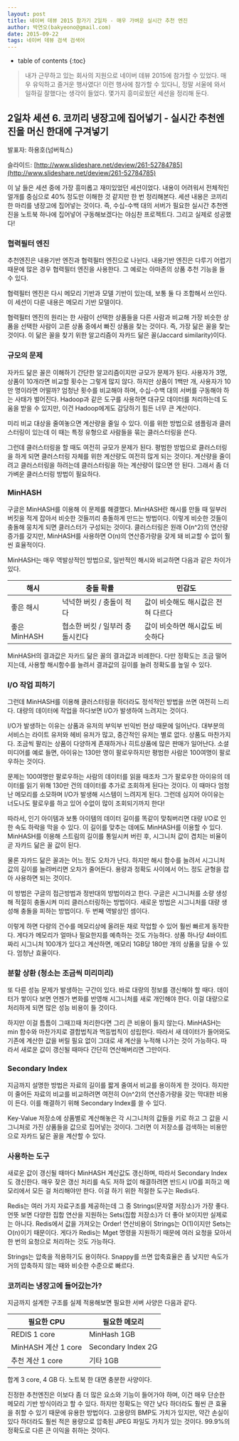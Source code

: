 ```yaml
---
layout: post
title: 네이버 데뷰 2015 참가기 2일차 - 매우 가벼운 실시간 추천 엔진
author: 박연오(bakyeono@gmail.com)
date: 2015-09-22
tags: 네이버 데뷰 검색 검색어
---
```

* table of contents
{:toc}

> 내가 근무하고 있는 회사의 지원으로 네이버 데뷰 2015에 참가할 수 있었다. 매우 유익하고 즐거운 행사였다! 이런 행사에 참가할 수 있다니, 정말 서울에 와서 일하길 잘했다는 생각이 들었다. 몇가지 흥미로웠던 세션을 정리해 둔다.

## 2일차 세션 6. 코끼리 냉장고에 집어넣기 - 실시간 추천엔진을 머신 한대에 구겨넣기

발표자: 하용호(넘버웍스)

슬라이드: [http://www.slideshare.net/deview/261-52784785](http://www.slideshare.net/deview/261-52784785)

이 날 들은 세션 중에 가장 흥미롭고 재미있었던 세션이었다. 내용이 어려워서 전체적인 얼개를 중심으로 40% 정도만 이해한 것 같지만 한 번 정리해본다. 세션 내용은 코끼리 한 마리를 냉장고에 집어넣는 것이다. 즉, 수십-수백 대의 서버가 필요한 실시간 추천엔진을 노트북 하나에 집어넣어 구동해보겠다는 야심찬 프로젝트다. 그리고 실제로 성공했다!

### 협력필터 엔진

추천엔진은 내용기반 엔진과 협력필터 엔진으로 나뉜다. 내용기반 엔진은 다루기 어렵기 때문에 많은 경우 협력필터 엔진을 사용한다. 그 예로는 아마존의 상품 추천 기능을 들 수 있다.

협력필터 엔진은 다시 메모리 기반과 모델 기반이 있는데, 보통 둘 다 조합해서 쓰인다. 이 세션이 다룬 내용은 메모리 기반 모델이다.

협력필터 엔진의 원리는 한 사람이 선택한 상품들을 다른 사람과 비교해 가장 비슷한 상품을 선택한 사람이 고른 상품 중에서 빠진 상품을 찾는 것이다. 즉, 가장 닮은 꼴을 찾는 것이다. 이 닮은 꼴을 찾기 위한 알고리즘이 자카드 닮은 꼴(Jaccard similarity)이다.

### 규모의 문제

자카드 닮은 꼴은 이해하기 간단한 알고리즘이지만 규모가 문제가 된다. 사용자가 3명, 상품이 10개라면 비교할 횟수는 그렇게 많지 않다. 하지만 상품이 1백만 개, 사용자가 10만 명이라면 어떨까? 엄청난 횟수를 비교해야 하며, 수십-수백 대의 서버를 구동해야 하는 사태가 벌어진다. Hadoop과 같은 도구를 사용하면 대규모 데이터를 처리하는데 도움을 받을 수 있지만, 이건 Hadoop에게도 감당하기 힘든 너무 큰 계산이다.

미리 비교 대상을 줄여놓으면 계산량을 줄일 수 있다. 이를 위한 방법으로 샘플링과 클러스터링이 있는데 이 때는 특정 유형으로 사람들을 묶는 클러스터링을 쓴다.

그런데 클러스터링을 할 때도 여전히 규모가 문제가 된다. 평범한 방법으로 클러스터링을 하게 되면 클러스터링 자체를 위한 계산량도 여전히 많게 되는 것이다. 계산량을 줄이려고 클러스터링을 하려는데 클러스터링을 하는 계산량이 많으면 안 된다. 그래서 좀 더 가벼운 클러스터링 방법이 필요하다.

### MinHASH

구글은 MinHASH를 이용해 이 문제를 해결했다. MinHASH란 해시를 만들 때 일부러 버킷을 적게 잡아서 비슷한 것들끼리 충돌하게 만드는 방법이다. 이렇게 비슷한 것들이 충돌해 뭉치게 되면 클러스터가 구성되는 것이다. 클러스터링은 원래 O(n^2)의 연산량증가를 갖지만, MinHASH를 사용하면 O(n)의 연산증가량을 갖게 돼 비교할 수 없이 훨씬 효율적이다.

MinHASH는 매우 역발상적인 방법으로, 일반적인 해시와 비교하면 다음과 같은 차이가 있다.

 해시| 충돌 확률 | 민감도
---- | ---- | ----
좋은 해시 | 넉넉한 버킷 / 충돌이 적다 | 값이 비슷해도 해시값은 전혀 다르다
좋은 MinHASH | 협소한 버킷 / 일부러 충돌시킨다 | 값이 비슷하면 해시값도 비슷하다

MinHASH의 결과값은 자카드 닮은 꼴의 결과값과 비례한다. 다만 정확도는 조금 떨어지는데, 사용할 해시함수를 늘려서 결과값의 길이를 늘려 정확도를 높일 수 있다.

### I/O 작업 피하기

그런데 MinHASH를 이용해 클러스터링을 하더라도 정석적인 방법을 쓰면 여전히 느리다. 대량의 데이터에 작업을 하다보면 I/O가 발생하여 느려지는 것이다.

I/O가 발생하는 이유는 상품과 유저의 부익부 빈익빈 현상 때문에 일어난다. 대부분의 서비스는 라이트 유저와 헤비 유저가 많고, 중간적인 유저는 별로 없다. 상품도 마찬가지다. 조금씩 팔리는 상품이 다양하게 존재하거나 히트상품에 많은 판매가 일어난다. 소셜 미디어를 예로 들면, 아이유는 130만 명이 팔로우하지만 평범한 사람은 100여명이 팔로우하는 것이다.

문제는 100여명만 팔로우하는 사람의 데이터를 읽을 때조차 그가 팔로우한 아이유의 데이터를 읽기 위해 130만 건의 데이터를 추가로 조회하게 된다는 것이다. 이 때마다 엄청난 메모리를 소모하며 I/O가 발생해 시스템이 느려지게 된다. 그런데 심지어 아이유는 너도나도 팔로우를 하고 있어 수없이 많이 조회되기까지 한다!

따라서, 인기 아이템과 보통 아이템의 데이터 길이를 똑같이 맞춰버리면 대량 I/O로 인한 속도 하락을 막을 수 있다. 이 길이를 맞추는 데에도 MinHASH를 이용할 수 있다. MinHASH를 이용해 스트림의 길이를 통일시켜 버린 후, 시그니처 값이 겹치는 비율이 곧 자카드 닮은 꼴 값이 된다.

물론 자카드 닮은 꼴과는 어느 정도 오차가 난다. 하지만 해시 함수를 늘려서 시그니처 값의 길이를 늘려버리면 오차가 줄어든다. 용량과 정확도 사이에서 어느 정도 균형을 잡아 사용하면 되는 것이다.

이 방법은 구글의 접근방법과 정반대의 방법이라고 한다. 구글은 시그니처를 소량 생성해 적절히 충돌시켜 미리 클러스터링하는 방법이다. 새로운 방법은 시그니처를 대량 생성해 충돌을 피하는 방법이다. 두 번째 역발상인 셈이다.

이렇게 하면 다량의 건수를 메모리상에 올려둔 채로 작업할 수 있어 훨씬 빠르게 동작한다. 게다가 메모리가 얼마나 필요한지를 예측하는 것도 가능하다. 상품 하나당 4바이트짜리 시그니처 100개가 있다고 계산하면, 메모리 1GB당 180만 개의 상품을 담을 수 있다. 엄청난 효율이다.

### 분할 상환 (청소는 조금씩 미리미리)

또 다른 성능 문제가 발생하는 구간이 있다. 바로 대량의 정보를 갱신해야 할 때다. 데이터가 쌓이다 보면 언젠가 변화를 반영해 시그니처를 새로 개인해야 한다. 이걸 대량으로 처리하게 되면 많은 성능 비용이 들 것이다.

하지만 이걸 틈틈이 그때끄때 처리한다면 그리 큰 비용이 들지 않는다. MinHASH는 min 함수와 마찬가지로 결합법칙과 멱등법칙이 성립한다. 따라서 새 데이터가 들어와도 기존에 계산한 값을 버릴 필요 없이 그대로 새 계산을 누적해 나가는 것이 가능하다. 따라서 새로운 값이 갱신될 때마다 간단히 연산해버리면 그만이다.

### Secondary Index

지금까지 설명한 방법은 자료의 길이를 짧게 줄여서 비교를 용이하게 한 것이다. 하지만 이 줄어든 자료의 비교를 비교하려면 여전히 O(n^2)의 연산증가량을 갖는 막대한 비용이 든다. 이를 해결하기 위해 Secondary Index를 쓸 수 있다.

Key-Value 저장소에 상품별로 계산해놓은 각 시그니처의 값들을 키로 하고 그 값을 시그니처로 가진 상품들을 값으로 집어넣는 것이다. 그러면 이 저장소를 검색하는 비용만으로 자카드 닮은 꼴을 계산할 수 있다.

### 사용하는 도구

새로운 값이 갱신될 때마다 MinHASH 계산값도 갱신하며, 따라서 Secondary Index도 갱신한다. 매우 잦은 갱신 처리를 속도 저하 없이 해결하려면 반드시 I/O를 피하고 메모리에서 모든 걸 처리해야만 한다. 이걸 하기 위한 적절한 도구는 Redis다.

Redis는 여러 가지 자료구조를 제공하는데 그 중 Strings(문자열 저장소)가 가장 좋다. 언뜻 보면 다양한 집합 연산을 지원하는 Sets(집합 저장소)가 더 좋아 보이지만 실제로는 아니다. Redis에서 값을 가져오는 Order! 연산비용이 Strings는 O(1)이지만 Sets는 O(n)이기 때문이다. 게다가 Redis는 Mget 명령을 지원하기 때문에 여러 요청을 모아서 한 번의 요청으로 처리하는 것도 가능하다.

Strings는 압축을 적용하기도 용이하다. Snappy를 쓰면 압축효율은 좀 낮지만 속도가 거의 압축하지 않는 때와 비슷한 수준으로 빠르다.

### 코끼리는 냉장고에 들어갔는가?

지금까지 설계한 구조를 실제 적용해보면 필요한 서버 사양은 다음과 같다.

필요한 CPU | 필요한 메모리
---- | -----
REDIS 1 core | MinHash 1GB
MinHASH 계산 1 core | Secondary Index 2G
추천 계산 1 core | 기타 1GB

합계 3 core, 4 GB 다. 노트북 한 대면 충분한 사양이다.

진정한 추천엔진은 이보다 좀 더 많은 요소와 기능이 들어가야 하며, 이건 매우 단순한 메모리 기반 방식이라고 할 수 있다. 하지만 정확도는 약간 낮다 하더라도 훨씬 큰 효율을 취할 수 있기 때문에 유용한 방법이다. 고용량의 BMP도 가치가 있지만, 약간 손실이 있다 하더라도 훨씬 적은 용량으로 압축된 JPEG 파일도 가치가 있는 것이다. 99.9%의 정확도로 다른 큰 이익을 취하는 것이다.
